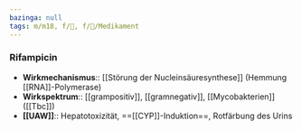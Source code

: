 ```yaml
---
bazinga: null
tags: m/m18, f/🦠, f/💊/Medikament
---
```

### Rifampicin
- **Wirkmechanismus**:: [[Störung der Nucleinsäuresynthese]] (Hemmung [[RNA]]-Polymerase)
- **Wirkspektrum**:: [[grampositiv]], [[gramnegativ]], [[Mycobakterien]] ([[Tbc]])
- **[[UAW]]**:: Hepatotoxizität, ==[[CYP]]-Induktion==, Rotfärbung des Urins